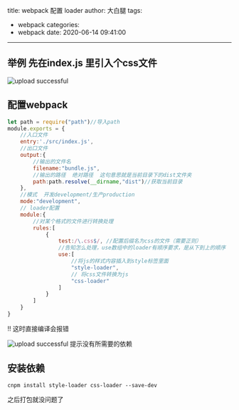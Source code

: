 title: webpack 配置 loader
author: 大白腿
tags:
  - webpack
categories:
  - webpack
date: 2020-06-14 09:41:00
---
## 举例 先在index.js 里引入个css文件

![upload successful](/images/pasted-16.png)

## 配置webpack
```js
let path = require("path")//导入path
module.exports = {
    //入口文件
    entry:'./src/index.js',
    //出口文件
    output:{
        //输出的文件名
        filename:"bundle.js",
        //输出的路径  绝对路径  这句意思就是当前目录下的dist文件夹
        path:path.resolve(__dirname,"dist")//获取当前目录
    },
    //模式  开发development/生产production
    mode:"development",
    // loader配置
    module:{
        //对某个格式的文件进行转换处理
        rules:[
            {
                test:/\.css$/, //配置后缀名为css的文件（需要正则）
                //告知怎么处理，use数组中的loader有顺序要求，是从下到上的顺序
                use:[
                    //将js的样式内容插入到style标签里面
                    "style-loader",
                    // 将css文件转换为js
                    "css-loader"
                ]
            }
        ]
    }
}
```

!! 这时直接编译会报错

![upload successful](/images/pasted-17.png)
提示没有所需要的依赖

## 安装依赖
``cnpm install style-loader css-loader --save-dev``

之后打包就没问题了